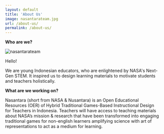 ```yaml
---
layout: default
title: 'About Us'
image: nasantarateam.jpg
url: /about-us/
permalink: /about-us/
---
```


**Who are we?**

![nasantarateam](https://user-images.githubusercontent.com/114873886/193475570-1c0b16ea-8984-4ee3-9cae-062604f64bf5.jpg)

<p>Hello!</p>

<p>We are young Indonesian educators, who are enlightened by NASA's Next-Gen STEM. It inspired us to design learning materials to motivate students and teachers holistically. </p>

**What are we working on?**

<p>Nasantara (short from NASA & Nusantara) is an Open Educational Resources (OER) of Hybrid Traditional Games-Based Instructional Design for Teachers in Indonesia. Teachers will have access to teaching materials about NASA’s mission & research  that have been transformed into engaging traditional games for non-english learners amplifying science with art of representations to act as a medium for learning.</p>

